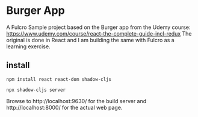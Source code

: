 # Burger App
A Fulcro Sample project based on the Burger app from the Udemy course: https://www.udemy.com/course/react-the-complete-guide-incl-redux
The original is done in React and I am building the same with Fulcro as a learning exercise.

## install
```shell script
npm install react react-dom shadow-cljs
```

```shell script
npx shadow-cljs server
```

Browse to http://localhost:9630/ for the build server and
http://localhost:8000/ for the actual web page.
